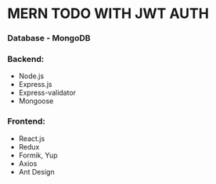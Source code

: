 # MERN TODO WITH JWT AUTH

### Database - MongoDB

### Backend:
- Node.js
- Express.js
- Express-validator
- Mongoose

### Frontend:
- React.js
- Redux
- Formik, Yup
- Axios
- Ant Design

